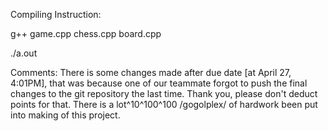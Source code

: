 Compiling Instruction:



g++ game.cpp chess.cpp board.cpp <return>


./a.out

Comments:
There is some changes made after due date [at April 27, 4:01PM], 
that was because one of our teammate forgot to push the final changes 
to the git repository the last time.
Thank you, please don't deduct points for that. There is a
lot^10^100^100 /gogolplex/ of hardwork been put into making
of this project.
